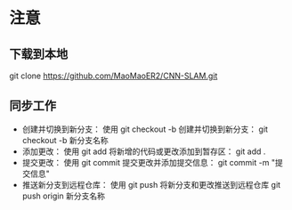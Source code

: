 # 注意
## 下载到本地
git clone https://github.com/MaoMaoER2/CNN-SLAM.git
## 同步工作
- 创建并切换到新分支： 使用 git checkout -b 创建并切换到新分支：
  git checkout -b 新分支名称
- 添加更改： 使用 git add 将新增的代码或更改添加到暂存区：
  git add .
- 提交更改： 使用 git commit 提交更改并添加提交信息：
  git commit -m "提交信息"
- 推送新分支到远程仓库： 使用 git push 将新分支和更改推送到远程仓库
  git push origin 新分支名称
